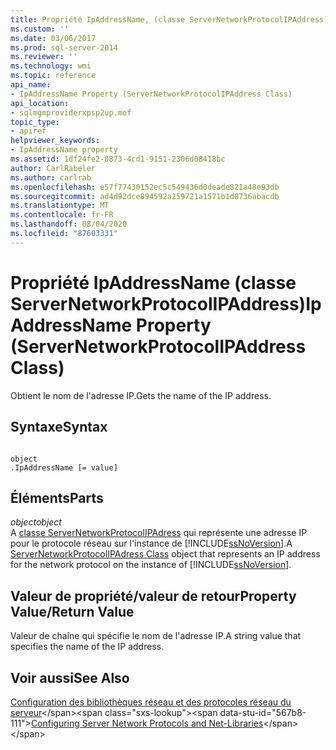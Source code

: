 ```yaml
---
title: Propriété IpAddressName, (classe ServerNetworkProtocolIPAddress) | Microsoft Docs
ms.custom: ''
ms.date: 03/06/2017
ms.prod: sql-server-2014
ms.reviewer: ''
ms.technology: wmi
ms.topic: reference
api_name:
- IpAddressName Property (ServerNetworkProtocolIPAddress Class)
api_location:
- sqlmgmproviderxpsp2up.mof
topic_type:
- apiref
helpviewer_keywords:
- IpAddressName property
ms.assetid: 1df24fe2-0873-4cd1-9151-2306d08418bc
author: CarlRabeler
ms.author: carlrab
ms.openlocfilehash: e57f77430152ec5c549436d0deade821a48e93db
ms.sourcegitcommit: ad4d92dce894592a259721a1571b1d8736abacdb
ms.translationtype: MT
ms.contentlocale: fr-FR
ms.lasthandoff: 08/04/2020
ms.locfileid: "87603331"
---
```

# <a name="ipaddressname-property-servernetworkprotocolipaddress-class"></a><span data-ttu-id="567b8-102">Propriété IpAddressName (classe ServerNetworkProtocolIPAddress)</span><span class="sxs-lookup"><span data-stu-id="567b8-102">IpAddressName Property (ServerNetworkProtocolIPAddress Class)</span></span>
  <span data-ttu-id="567b8-103">Obtient le nom de l'adresse IP.</span><span class="sxs-lookup"><span data-stu-id="567b8-103">Gets the name of the IP address.</span></span>  
  
## <a name="syntax"></a><span data-ttu-id="567b8-104">Syntaxe</span><span class="sxs-lookup"><span data-stu-id="567b8-104">Syntax</span></span>  
  
```  
  
object  
.IpAddressName [= value]  
```  
  
## <a name="parts"></a><span data-ttu-id="567b8-105">Éléments</span><span class="sxs-lookup"><span data-stu-id="567b8-105">Parts</span></span>  
 <span data-ttu-id="567b8-106">*object*</span><span class="sxs-lookup"><span data-stu-id="567b8-106">*object*</span></span>  
 <span data-ttu-id="567b8-107">A [classe ServerNetworkProtocolIPAdress](servernetworkprotocolipaddress-class.md) qui représente une adresse IP pour le protocole réseau sur l'instance de [!INCLUDE[ssNoVersion](../../../includes/ssnoversion-md.md)].</span><span class="sxs-lookup"><span data-stu-id="567b8-107">A [ServerNetworkProtocolIPAdress Class](servernetworkprotocolipaddress-class.md) object that represents an IP address for the network protocol on the instance of [!INCLUDE[ssNoVersion](../../../includes/ssnoversion-md.md)].</span></span>  
  
## <a name="property-valuereturn-value"></a><span data-ttu-id="567b8-108">Valeur de propriété/valeur de retour</span><span class="sxs-lookup"><span data-stu-id="567b8-108">Property Value/Return Value</span></span>  
 <span data-ttu-id="567b8-109">Valeur de chaîne qui spécifie le nom de l'adresse IP.</span><span class="sxs-lookup"><span data-stu-id="567b8-109">A string value that specifies the name of the IP address.</span></span>  
  
## <a name="see-also"></a><span data-ttu-id="567b8-110">Voir aussi</span><span class="sxs-lookup"><span data-stu-id="567b8-110">See Also</span></span>  
 <span data-ttu-id="567b8-111">[Configuration des bibliothèques réseau et des protocoles réseau du serveur](https://msdn.microsoft.com/library/ms177485\(v=sql.100\).aspx)</span><span class="sxs-lookup"><span data-stu-id="567b8-111">[Configuring Server Network Protocols and Net-Libraries](https://msdn.microsoft.com/library/ms177485\(v=sql.100\).aspx)</span></span>  
  
  
